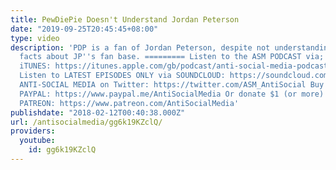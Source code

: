 ```yaml
---
title: PewDiePie Doesn't Understand Jordan Peterson
date: "2019-09-25T20:45:45+08:00"
type: video
description: 'PDP is a fan of Jordan Peterson, despite not understanding the basic
  facts about JP''s fan base. ========= Listen to the ASM PODCAST via; SPREAKER: https://www.spreaker.com/user/antisocialmedia
  iTUNES: https://itunes.apple.com/gb/podcast/anti-social-media-podcast/id1076431995?mt=2
  Listen to LATEST EPISODES ONLY via SOUNDCLOUD: https://soundcloud.com/antisocial_media
  ANTI-SOCIAL MEDIA on Twitter: https://twitter.com/ASM_AntiSocial Buy me a beer via
  PAYPAL: https://www.paypal.me/AntiSocialMedia Or donate $1 (or more) a month via
  PATREON: https://www.patreon.com/AntiSocialMedia'
publishdate: "2018-02-12T00:40:38.000Z"
url: /antisocialmedia/gg6k19KZclQ/
providers:
  youtube:
    id: gg6k19KZclQ
---
```


